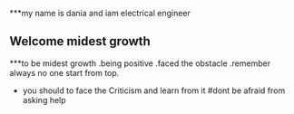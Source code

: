 ***my name is dania and iam electrical engineer
## Welcome midest growth 
 ***to be midest growth 
.being positive
.faced the obstacle 
.remember always no one start from top.
* you should to face the Criticism and learn from it 
#dont be afraid from asking help
